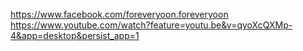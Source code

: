 
https://www.facebook.com/foreveryoon.foreveryoon
https://www.youtube.com/watch?feature=youtu.be&v=qyoXcQXMp-4&app=desktop&persist_app=1
